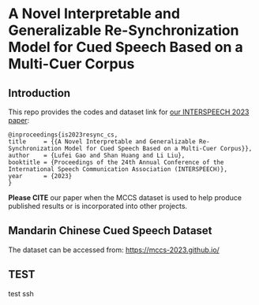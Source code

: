 # A Novel Interpretable and Generalizable Re-Synchronization Model for Cued Speech Based on a Multi-Cuer Corpus


## Introduction

This repo provides the codes and dataset link for [our INTERSPEECH 2023 paper](https://arxiv.org/abs/2306.02596):

    @inproceedings{is2023resync_cs,
    title     = {{A Novel Interpretable and Generalizable Re-Synchronization Model for Cued Speech Based on a Multi-Cuer Corpus}},
    author    = {Lufei Gao and Shan Huang and Li Liu},
    booktitle = {Proceedings of the 24th Annual Conference of the International Speech Communication Association (INTERSPEECH)},
    year      = {2023}
    }
    
**Please CITE** our paper when the MCCS dataset is used to help produce published results or is incorporated into other projects.

## Mandarin Chinese Cued Speech Dataset
The dataset can be accessed from: https://mccs-2023.github.io/




## TEST
test ssh
